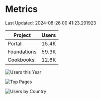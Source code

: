 # Metrics 

Last Updated: 2024-08-26 00:41:23.291923

| Project | Users |
| ----- | ----- |
| Portal | 15.4K |
| Foundations | 59.3K |
| Cookbooks | 12.6K |

![Users this Year](metrics/thisyear.png)

![Top Pages](metrics/toppages.png)

![Users by Country](metrics/bycountry.png)

